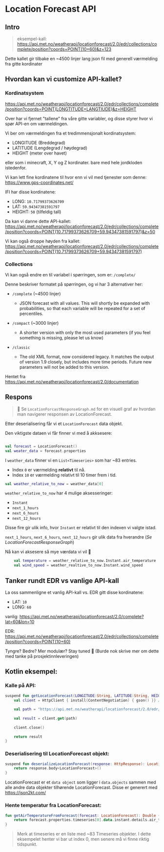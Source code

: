 

# Location Forecast API

## Intro

>eksempel-kall: https://api.met.no/weatherapi/locationforecast/2.0/edr/collections/complete/position?coords=POINT(10+60)&z=123

Dette kallet gir tilbake en ~4500 linjer lang json fil med generell værmelding fra gitte kordinater 

## Hvordan kan vi customize API-kallet?

### Kordinatsystem

https://api.met.no/weatherapi/locationforecast/2.0/edr/collections/complete/position?coords=POINT(LONGTITUDE+LANGTIUDE)&z=HEIGHT



Over har vi fjernet "tallene" fra våre gitte variabler, og disse styrer hvor vi spør API-en om værmeldingen. 


Vi ber om værmeldingen fra et tredimmensjonalt kordinatsystem: 
- LONGITUDE (Breddegrad)
- LATITUDE (Lengdegrad / høydegrad)
- HEIGHT (meter over havet)

eller som i minecraft, X, Y og Z kordinater. bare med hele jordkloden istedenfor. 

Vi kan lett fine kordinatene til hvor enn vi vil med tjenester som denne:  https://www.gps-coordinates.net/ 

IFI har disse kordinatene: 
- LONG: `10.71799373626709`
- LAT: `59.94347381591797`
- HEIGHT: `50` (tilfeldig tall)

Da kan vi danne dette API-kallet: https://api.met.no/weatherapi/locationforecast/2.0/edr/collections/complete/position?coords=POINT(10.71799373626709+59.94347381591797)&z=50

Vi kan også droppe høyden fra kallet: 
https://api.met.no/weatherapi/locationforecast/2.0/edr/collections/complete/position?coords=POINT(10.71799373626709+59.94347381591797)


### Collections

Vi kan også endre en til variabel i spørringen, som er: `/complete/`


Denne beskriver formatet på spørringen, og vi har 3 alternativer her:

- `/complete` (~4500 linjer)
    - JSON forecast with all values. This will shortly be expanded with probabilities, so that each variable will be repeated for a set of percentiles.

- `/compact` (~3000 linjer)
    - A shorter version with only the most used parameters (if you feel something is missing, please let us know) 

- `/classic`
    - The old XML format, now considered legacy. It matches the output of version 1.9 closely, but includes more time periods. Future new parameters will not be added to this version.


Hentet fra https://api.met.no/weatherapi/locationforecast/2.0/documentation


## Respons 

> 🚨 Se `LocationForcastResponseGraph.md` for en visuell graf av hvordan man navigerer responsen av LocationForecast. 

Etter deserialisering får vi et `LocationForecast` data objekt. 

Den viktigste dataen vi får finner vi med å akksesere:
```kotlin

val forecast = LocationForecast() 
val weater_data = forecast.properties

``````

I `weather_data` finner vi en `List<Timeseries>` som har ~83 entries.

- Index `0` er værmelding __relativt__ til nå.
- Index `10` er værmelding relativt til 10 timer frem i tid. 

```kotlin
val weather_relative_to_now = weather_data[0]
``````

`weather_relative_to_now` har 4 mulige aksesseringer:
+ `Instant` 
+ `next_1_hours`
+ `next_6_hours`
+ `next_12_hours`

Disse fire gir ulik info, hvor `Instant` er relativt til den indexen vi valgte istad. 

`next_1_hours`, `next_6_hours`, `next_12_hours` gir ulik data fra hverandre (_Se LocationForecastResponseGraph_)


Nå kan vi aksesere så mye værdata vi vil 🥰

```kotlin
    val temperature = weather_relative_to_now.Instant.air_temperature
    val wind_speed = weather_realtive_to_now.Instant.wind_speed
```

## Tanker rundt EDR vs vanlige API-kall


La oss sammenligne et vanlig API-kall vs. EDR gitt disse kordinatene:

- LAT: `10`
- LONG: `60`


vanlig: https://api.met.no/weatherapi/locationforecast/2.0/complete?lat=60&lon=10 


EDR: 
https://api.met.no/weatherapi/locationforecast/2.0/edr/collections/complete/position?coords=POINT(10+60)

Tyngre? Bedre? Mer modulær? Stay tuned 👀
(Burde nok skrive mer om dette med tanke på prosjektinnleveringen)


## Kotlin eksempel: 

### Kalle på API:

```kotlin
suspend fun getLocationForecast(LONGITUDE:String, LATITUDE:String, HEIGHT:String): HttpResponse {
    val client = HttpClient { install(ContentNegotiation) { gson() }} // set up KTOR client
    
    val path = "https://api.met.no/weatherapi/locationforecast/2.0/edr/collections/complete/position?coords=POINT($LONGITUDE+$LATITUDE)&z=$HEIGHT"
    
    val result = client.get(path)
    
    client.close()
    
    return result
}
```

### Deserialisering til LocationForecast objekt:

```kotlin
suspend fun deserializeLocationForecast(response: HttpResponse): LocationForecast {
    return response.body<LocationForecast>()
}
``````
LocationForecast er et `data object` som ligger i `data.objects` sammen med alle andre data objekter tilhørende LocationForecast. Disse er generert med https://json2kt.com/


### Hente temperatur fra LocationForecast:

```kotlin
fun getAirTemperatureFromForecast(forecast: LocationForecast): Double {
    return forecast.properties.timeseries[0].data.instant.details.air_temperature
}
```

> Merk at timeseries er en liste med ~83 Timeseries objekter. I dette eksempelet henter vi bar ut index 0, men senere må vi finne riktig tidspunkt.
